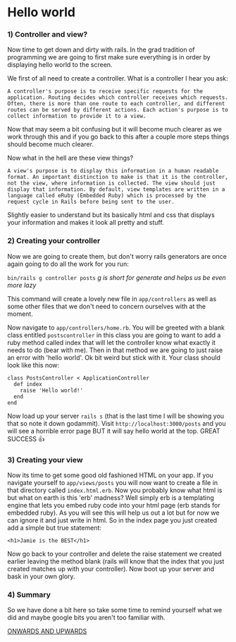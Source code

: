# Hello world

### 1) Controller and view?

Now time to get down and dirty with rails. In the grad tradition of programming we are going to first make sure everything is in order by displaying hello world to the screen.

We first of all need to create a controller. What is a controller I hear you ask:

```A controller's purpose is to receive specific requests for the application. Routing decides which controller receives which requests. Often, there is more than one route to each controller, and different routes can be served by different actions. Each action's purpose is to collect information to provide it to a view.```

Now that may seem a bit confusing but it will become much clearer as we work through this and if you go back to this after a couple more steps things should become much clearer.

Now what in the hell are these view things?

```A view's purpose is to display this information in a human readable format. An important distinction to make is that it is the controller, not the view, where information is collected. The view should just display that information. By default, view templates are written in a language called eRuby (Embedded Ruby) which is processed by the request cycle in Rails before being sent to the user.```

Slightly easier to understand but its basically html and css that displays your information and makes it look all pretty and stuff.

### 2) Creating your controller

Now we are going to create them, but don't worry rails generators are once again going to do all the work for you run:

``` bin/rails g controller posts ```
_g is short for generate and helps us be even more lazy_

This command will create a lovely new file in `app/controllers` as well as some other files that we don't need to concern ourselves with at the moment.

Now navigate to `app/controllers/home.rb`. You will be greeted with a blank class entitled `postscontroller` in this class you are going to want to add a ruby method called index that will let the controller know what exactly it needs to do (bear with me). Then in that method we are going to just raise an error with 'hello world'. Ok bit weird but stick with it. Your class should look like this now:

```
class PostsController < ApplicationController
  def index
    raise 'Hello world!'
  end  
end
```
Now load up your server `rails s` (that is the last time I will be showing you that so note it down godammit). Visit `http://localhost:3000/posts` and you will see a horrible error page BUT it will say hello world at the top. GREAT SUCCESS :thumbsup:

### 3) Creating your view

Now its time to get some good old fashioned HTML on your app. If you navigate yourself to `app/views/posts` you will now want to create a file in that directory called `index.html.erb`. Now you probably know what html is but what on earth is this 'erb' madness? Well simply erb is a templating engine that lets you embed ruby code into your html page (erb stands for embedded ruby). As you will see this will help us out a lot but for now we can ignore it and just write in html. So in the index page you just created add a simple but true statement:

```<h1>Jamie is the BEST</h1>```

Now go back to your controller and delete the raise statement we created earlier leaving the method blank (rails will know that the index that you just created matches up with your controller). Now boot up your server and bask in your own glory.

### 4) Summary

So we have done a bit here so take some time to remind yourself what we did and maybe google bits you aren't too familiar with.

[ONWARDS AND UPWARDS](Part4.md)
